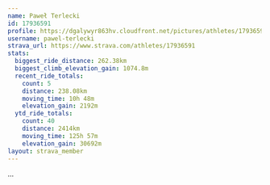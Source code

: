 ```yaml
---
name: Paweł Terlecki
id: 17936591
profile: https://dgalywyr863hv.cloudfront.net/pictures/athletes/17936591/5577025/4/large.jpg
username: pawel-terlecki
strava_url: https://www.strava.com/athletes/17936591
stats:
  biggest_ride_distance: 262.38km
  biggest_climb_elevation_gain: 1074.8m
  recent_ride_totals:
    count: 5
    distance: 238.08km
    moving_time: 10h 48m
    elevation_gain: 2192m
  ytd_ride_totals:
    count: 40
    distance: 2414km
    moving_time: 125h 57m
    elevation_gain: 30692m
layout: strava_member
--- 
```

...
